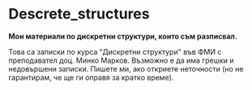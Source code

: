 # Descrete_structures
**Мои материали по дискретни структури, които съм разписвал.**

Това са записки по курса "Дискретни структури" във ФМИ с преподавател доц. Минко Марков.
Възможно е да има грешки и недовършени записки. Пишете ми, ако откриете неточности (но не гарантирам, че ще ги оправя за кратко време).
